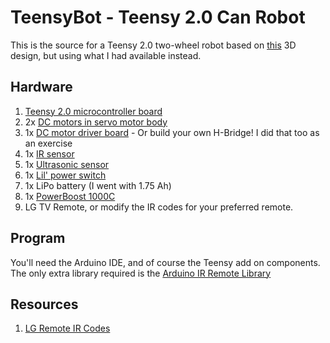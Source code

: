 # TeensyBot - Teensy 2.0 Can Robot
This is the source for a Teensy 2.0 two-wheel robot based on [this](https://www.thingiverse.com/thing:965449) 3D design, but using what I had available instead.

## Hardware
1. [Teensy 2.0 microcontroller board](https://www.pjrc.com/teensy/)
2. 2x [DC motors in servo motor body](https://www.adafruit.com/product/2941)
3. 1x [DC motor driver board](https://www.adafruit.com/product/2448) - Or build your own H-Bridge! I did that too as an exercise
4. 1x [IR sensor](https://www.adafruit.com/product/157)
5. 1x [Ultrasonic sensor](https://www.adafruit.com/product/4007)
6. 1x [Lil' power switch]()
7. 1x LiPo battery (I went with 1.75 Ah)
8. 1x [PowerBoost 1000C](https://www.adafruit.com/product/2465)
9. LG TV Remote, or modify the IR codes for your preferred remote.

## Program
You'll need the Arduino IDE, and of course the Teensy add on components. The only extra library required is the [Arduino IR Remote Library](https://www.arduinolibraries.info/libraries/i-rremote)

## Resources
1. [LG Remote IR Codes](https://gist.github.com/francis2110/8f69843dd57ae07dce80)